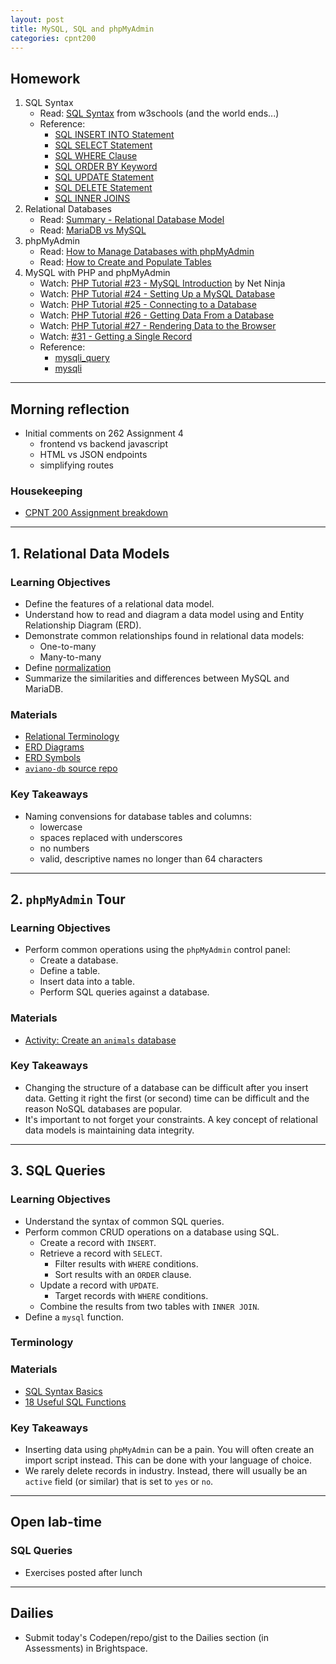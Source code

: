 ```yaml
---
layout: post
title: MySQL, SQL and phpMyAdmin
categories: cpnt200
---
```


## Homework
1. SQL Syntax
    - Read: [SQL Syntax](https://www.w3schools.com/sql/sql_syntax.asp) from w3schools (and the world ends...)
    - Reference: 
        - [SQL INSERT INTO Statement](https://www.w3schools.com/sql/sql_insert.asp)
        - [SQL SELECT Statement](https://www.w3schools.com/sql/sql_select.asp)
        - [SQL WHERE Clause](https://www.w3schools.com/sql/sql_where.asp)
        - [SQL ORDER BY Keyword](https://www.w3schools.com/sql/sql_orderby.asp)
        - [SQL UPDATE Statement](https://www.w3schools.com/sql/sql_update.asp)
        - [SQL DELETE Statement](https://www.w3schools.com/sql/sql_delete.asp)
        - [SQL INNER JOINS](https://www.w3schools.com/sql/sql_join_inner.asp)
2. Relational Databases
    - Read: [Summary - Relational Database Model](https://dev.to/lmolivera/everything-you-need-to-know-about-relational-databases-3ejl)
    - Read: [MariaDB vs MySQL](https://www.guru99.com/mariadb-vs-mysql.html)
3. phpMyAdmin
    - Read: [How to Manage Databases with phpMyAdmin](https://www.siteground.com/tutorials/phpmyadmin/database-management/)
    - Read: [How to Create and Populate Tables](https://www.siteground.com/tutorials/phpmyadmin/create-populate-tables/)
4. MySQL with PHP and phpMyAdmin
    - Watch: [PHP Tutorial #23 - MySQL Introduction](https://youtu.be/N2L9KZo2szY) by Net Ninja
    - Watch: [PHP Tutorial #24 - Setting Up a MySQL Database](https://youtu.be/YFlIw4KMpVM)
    - Watch: [PHP Tutorial #25 - Connecting to a Database](https://youtu.be/zpTlJ6dtOxA)
    - Watch: [PHP Tutorial #26 - Getting Data From a Database](https://youtu.be/WGuyxGJW9hs)
    - Watch: [PHP Tutorial #27 - Rendering Data to the Browser](https://youtu.be/3T8bp9DlypU)
    - Watch: [#31 - Getting a Single Record](https://youtu.be/G8OYy-y3C9A)
    - Reference:
        - [mysqli_query](https://www.php.net/manual/en/mysqli.query.php)
        - [mysqli](https://www.php.net/manual/en/class.mysqli.php)

---

## Morning reflection
- Initial comments on 262 Assignment 4
  - frontend vs backend javascript
  - HTML vs JSON endpoints
  - simplifying routes

### Housekeeping
- [CPNT 200 Assignment breakdown](https://github.com/sait-wbdv/assessments/tree/master/cpnt200)

---

## 1. Relational Data Models
### Learning Objectives
- Define the features of a relational data model.
- Understand how to read and diagram a data model using and Entity Relationship Diagram (ERD).
- Demonstrate common relationships found in relational data models:
  - One-to-many
  - Many-to-many
- Define [normalization](https://www.guru99.com/database-normalization.html)
- Summarize the similarities and differences between MySQL and MariaDB.

### Materials
- [Relational Terminology](https://github.com/sait-wbdv/php-sample-code/tree/main/mysql)
- [ERD Diagrams](https://www.lucidchart.com/pages/er-diagrams)
- [ERD Symbols](https://www.lucidchart.com/pages/ER-diagram-symbols-and-meaning)
- [`aviano-db` source repo](https://github.com/hurshd0/aviano-db)

### Key Takeaways
- Naming convensions for database tables and columns:
  - lowercase
  - spaces replaced with underscores
  - no numbers
  - valid, descriptive names no longer than 64 characters

---

## 2. `phpMyAdmin` Tour
### Learning Objectives
- Perform common operations using the `phpMyAdmin` control panel:
  - Create a database.
  - Define a table.
  - Insert data into a table.
  - Perform SQL queries against a database.

### Materials
- [Activity: Create an `animals` database](https://github.com/sait-wbdv/php-sample-code/blob/main/mysql/phpmyadmin.md)

### Key Takeaways
- Changing the structure of a database can be difficult after you insert data. Getting it right the first (or second) time can be difficult and the reason NoSQL databases are popular.
- It's important to not forget your constraints. A key concept of relational data models is maintaining data integrity.

---

## 3. SQL Queries
### Learning Objectives
- Understand the syntax of common SQL queries.
- Perform common CRUD operations on a database using SQL.
  - Create a record with `INSERT`.
  - Retrieve a record with `SELECT`.
    - Filter results with `WHERE` conditions.
    - Sort results with an `ORDER` clause.
  - Update a record with `UPDATE`.
    - Target records with `WHERE` conditions.
  - Combine the results from two tables with `INNER JOIN`.
- Define a `mysql` function.

### Terminology
### Materials
- [SQL Syntax Basics](https://github.com/sait-wbdv/php-sample-code/blob/main/mysql/sql-syntax.md)
- [18 Useful SQL Functions](https://learnsql.com/blog/18-important-sql-functions-learn-2018/)

### Key Takeaways
- Inserting data using `phpMyAdmin` can be a pain. You will often create an import script instead. This can be done with your language of choice.
- We rarely delete records in industry. Instead, there will usually be an `active` field (or similar) that is set to `yes` or `no`.

---

## Open lab-time
### SQL Queries
- Exercises posted after lunch

---

## Dailies
- Submit today's Codepen/repo/gist to the Dailies section (in Assessments) in Brightspace.